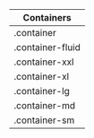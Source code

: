 |Containers|
|-|
|.container|
|.container-fluid|
|.container-xxl|
|.container-xl|
|.container-lg|
|.container-md|
|.container-sm|
